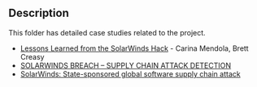 ## Description

This folder has detailed case studies related to the project.

- [Lessons Learned from the SolarWinds Hack](https://www.acc.com/sites/default/files/2021-02/Lessons%20Learned%20from%20the%20SolarWinds%20Hack.pdf) - Carina Mendola, Brett Creasy
- [SOLARWINDS BREACH – SUPPLY CHAIN ATTACK DETECTION](https://www.attivonetworks.com/wp-content/uploads/sites/13/documentation/Attivo_Networks-SolarWinds_Breach_Detection.pdf)
- [SolarWinds: State-sponsored global software supply chain attack](https://www.cfcs.dk/globalassets/cfcs/dokumenter/rapporter/en/CFCS-solarwinds-report-EN.pdf)
